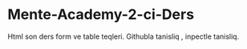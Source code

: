 # Mente-Academy-2-ci-Ders
Html son ders  form ve table teqleri. Githubla tanisliq , inpectle tanisliq.
